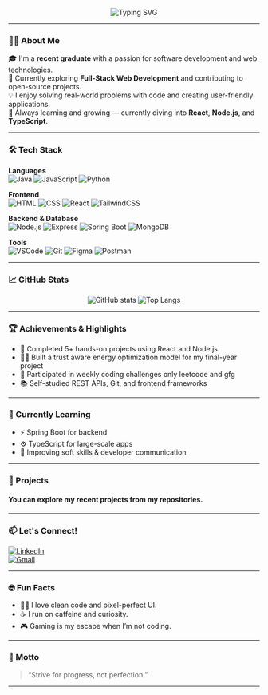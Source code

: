 <!-- Banner (Optional GIF or SVG) -->
<p align="center">
  <img src="https://readme-typing-svg.demolab.com?font=Fira+Code&duration=2500&pause=200&color=1DBF73&center=true&vCenter=true&multiline=true&width=700&height=80&lines=Hi+there!+I'm+Jawed+Hawari+%F0%9F%91%8B;Aspiring+Full-Stack+Developer;Passionate+about+learning+and+building+cool+things!" alt="Typing SVG" />
</p>

---

### 👨‍💻 About Me

🎓 I'm a **recent graduate** with a passion for software development and web technologies.  
🚀 Currently exploring **Full-Stack Web Development** and contributing to open-source projects.  
💡 I enjoy solving real-world problems with code and creating user-friendly applications.  
🌱 Always learning and growing — currently diving into **React**, **Node.js**, and **TypeScript**.  

---

### 🛠️ Tech Stack

**Languages**  
![Java](https://img.shields.io/badge/Java-007396?style=flat&logo=java&logoColor=white)
![JavaScript](https://img.shields.io/badge/JavaScript-F7DF1E?style=flat&logo=javascript&logoColor=black)
![Python](https://img.shields.io/badge/Python-3776AB?style=flat&logo=python&logoColor=white)


**Frontend**  
![HTML](https://img.shields.io/badge/HTML5-E34F26?style=flat&logo=html5&logoColor=white)
![CSS](https://img.shields.io/badge/CSS3-1572B6?style=flat&logo=css3&logoColor=white)
![React](https://img.shields.io/badge/React-20232A?style=flat&logo=react&logoColor=61DAFB)
![TailwindCSS](https://img.shields.io/badge/Tailwind-38B2AC?style=flat&logo=tailwind-css&logoColor=white)

**Backend & Database**  
![Node.js](https://img.shields.io/badge/Node.js-339933?style=flat&logo=node.js&logoColor=white)
![Express](https://img.shields.io/badge/Express-000000?style=flat&logo=express&logoColor=white)
![Spring Boot](https://img.shields.io/badge/Spring%20Boot-6DB33F?style=flat&logo=spring-boot&logoColor=white)
![MongoDB](https://img.shields.io/badge/MongoDB-4EA94B?style=flat&logo=mongodb&logoColor=white)

**Tools**  
![VSCode](https://img.shields.io/badge/VS_Code-007ACC?style=flat&logo=visual-studio-code&logoColor=white)
![Git](https://img.shields.io/badge/Git-F05032?style=flat&logo=git&logoColor=white)
![Figma](https://img.shields.io/badge/Figma-F24E1E?style=flat&logo=figma&logoColor=white)
![Postman](https://img.shields.io/badge/Postman-FF6C37?style=flat&logo=postman&logoColor=white)

---

### 📈 GitHub Stats

<p align="center">
  <img src="https://github-readme-stats.vercel.app/api?username=hawarijawed&show_icons=true&theme=radical" alt="GitHub stats" />
  <img src="https://github-readme-stats.vercel.app/api/top-langs/?username=hawarijawed&layout=compact&theme=radical" alt="Top Langs" />
</p>

---

### 🏆 Achievements & Highlights

- 🌟 Completed 5+ hands-on projects using React and Node.js
- 👨‍🎓 Built a trust aware energy optimization model for my final-year project
- 🧩 Participated in weekly coding challenges only leetcode and gfg
- 📚 Self-studied REST APIs, Git, and frontend frameworks

---

### 🌱 Currently Learning

- ⚡ Spring Boot for backend
- ⚙️ TypeScript for large-scale apps
- 💬 Improving soft skills & developer communication

---

### 📌 Projects
#### You can explore my recent projects from my repositories.
---

### 📫 Let's Connect!

[![LinkedIn](https://img.shields.io/badge/LinkedIn-blue?style=flat-square&logo=linkedin&logoColor=white)](https://linkedin.com/in/jawed-hawari-997349237)  
[![Gmail](https://img.shields.io/badge/Gmail-D14836?style=flat-square&logo=gmail&logoColor=white)](mailto:hawarijawed143@gmail.com)

---

### 🤓 Fun Facts

- 🐱‍💻 I love clean code and pixel-perfect UI.
- ☕ I run on caffeine and curiosity.
- 🎮 Gaming is my escape when I’m not coding.

---

### 💬 Motto

> “Strive for progress, not perfection.”

---

